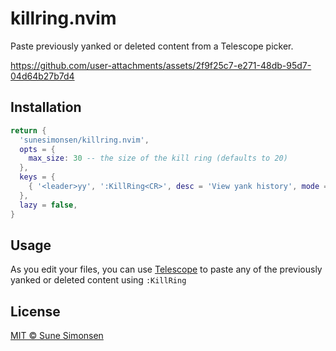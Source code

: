 # killring.nvim

Paste previously yanked or deleted content from a Telescope picker.

https://github.com/user-attachments/assets/2f9f25c7-e271-48db-95d7-04d64b27b7d4

## Installation

```lua
return {
  'sunesimonsen/killring.nvim',
  opts = {
    max_size: 30 -- the size of the kill ring (defaults to 20)
  },
  keys = {
    { '<leader>yy', ':KillRing<CR>', desc = 'View yank history', mode = { 'n' } },
  },
  lazy = false,
}
```

## Usage

As you edit your files, you can use
[Telescope](https://github.com/nvim-telescope/telescope.nvim) to paste any of
the previously yanked or deleted content using `:KillRing`

## License

[MIT © Sune Simonsen](./LICENSE)
